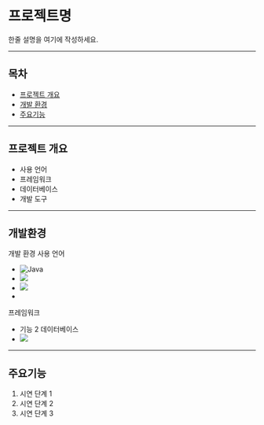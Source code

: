 # 프로젝트명

한줄 설명을 여기에 작성하세요.

---

## 목차
- [프로젝트 개요](#프로젝트개요)
- [개발 환경](#개발환경)
- [주요기능](#주요기능)

---

## 프로젝트 개요
- 사용 언어
- 프레임워크
- 데이터베이스
- 개발 도구

---

## 개발환경
개발 환경
사용 언어
- ![Java](https://img.shields.io/badge/java-%23ED8B00.svg?style=for-the-badge&logo=openjdk&logoColor=white)
- <img src="https://img.shields.io/badge/springboot-6DB33F?style=for-the-badge&logo=springboot&logoColor=white">
- <img src="https://img.shields.io/badge/html5-E34F26?style=for-the-badge&logo=html5&logoColor=white">
-  
프레임워크
  - 기능 2
데이터베이스
  - <img src="https://img.shields.io/badge/mariaDB-003545?style=for-the-badge&logo=mariaDB&logoColor=white">


---

## 주요기능
1. 시연 단계 1
2. 시연 단계 2
3. 시연 단계 3

